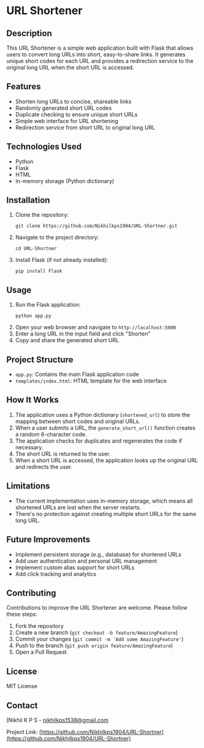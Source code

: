 # URL Shortener

## Description

This URL Shortener is a simple web application built with Flask that allows users to convert long URLs into short, easy-to-share links. It generates unique short codes for each URL and provides a redirection service to the original long URL when the short URL is accessed.

## Features

- Shorten long URLs to concise, shareable links
- Randomly generated short URL codes
- Duplicate checking to ensure unique short URLs
- Simple web interface for URL shortening
- Redirection service from short URL to original long URL

## Technologies Used

- Python
- Flask
- HTML
- In-memory storage (Python dictionary)

## Installation

1. Clone the repository:
   ```
   git clone https://github.com/Nikhilkps1904/URL-Shortner.git
   ```
2. Navigate to the project directory:
   ```
   cd URL-Shortner
   ```
3. Install Flask (if not already installed):
   ```
   pip install Flask
   ```

## Usage

1. Run the Flask application:
   ```
   python app.py
   ```
2. Open your web browser and navigate to `http://localhost:5000`
3. Enter a long URL in the input field and click "Shorten"
4. Copy and share the generated short URL

## Project Structure

- `app.py`: Contains the main Flask application code
- `templates/index.html`: HTML template for the web interface

## How It Works

1. The application uses a Python dictionary (`shortened_url`) to store the mapping between short codes and original URLs.
2. When a user submits a URL, the `generate_short_url()` function creates a random 6-character code.
3. The application checks for duplicates and regenerates the code if necessary.
4. The short URL is returned to the user.
5. When a short URL is accessed, the application looks up the original URL and redirects the user.

## Limitations

- The current implementation uses in-memory storage, which means all shortened URLs are lost when the server restarts.
- There's no protection against creating multiple short URLs for the same long URL.

## Future Improvements

- Implement persistent storage (e.g., database) for shortened URLs
- Add user authentication and personal URL management
- Implement custom alias support for short URLs
- Add click tracking and analytics

## Contributing

Contributions to improve the URL Shortener are welcome. Please follow these steps:

1. Fork the repository
2. Create a new branch (`git checkout -b feature/AmazingFeature`)
3. Commit your changes (`git commit -m 'Add some AmazingFeature'`)
4. Push to the branch (`git push origin feature/AmazingFeature`)
5. Open a Pull Request

## License

 MIT License

## Contact

[Nikhil K P S - nikhilkps1538@gmail.com

Project Link: [https://github.com/Nikhilkps1904/URL-Shortner](https://github.com/Nikhilkps1904/URL-Shortner)
